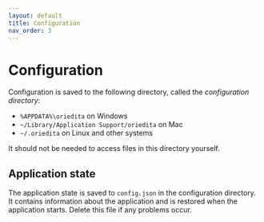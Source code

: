 ```yaml
---
layout: default
title: Configuration
nav_order: 3
---
```

# Configuration

Configuration is saved to the following directory, called the _configuration directory_:

- `%APPDATA%\oriedita` on Windows
- `~/Library/Application Support/oriedita` on Mac
- `~/.oriedita` on Linux and other systems

It should not be needed to access files in this directory yourself.

## Application state

The application state is saved to `config.json` in the configuration directory. It contains information about the application and is restored when the application starts. Delete this file if any problems occur.
